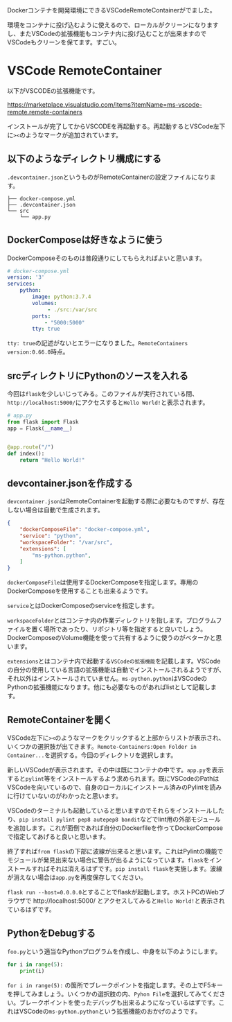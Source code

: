 Dockerコンテナを開発環境にできるVSCodeRemoteContainerがでました。

環境をコンテナに投げ込むように使えるので、ローカルがクリーンになりますし、またVSCodeの拡張機能もコンテナ内に投げ込むことが出来ますのでVSCodeもクリーンを保てます。すごい。

# VSCode RemoteContainer

以下がVSCODEの拡張機能です。

https://marketplace.visualstudio.com/items?itemName=ms-vscode-remote.remote-containers

インストールが完了してからVSCODEを再起動する。再起動するとVSCode左下に`><`のようなマークが追加されています。

## 以下のようなディレクトリ構成にする

`.devcontainer.json`というものがRemoteContainerの設定ファイルになります。

```
├── docker-compose.yml
├── .devcontainer.json
└── src
    └── app.py
```

## DockerComposeは好きなように使う

DockerComposeそのものは普段通りにしてもらえればよいと思います。

```docker-compose.yml
# docker-compose.yml
version: '3'
services:
    python:
        image: python:3.7.4
        volumes:
             - ./src:/var/src
        ports:
            - "5000:5000"
        tty: true
```

`tty: true`の記述がないとエラーになりました。`RemoteContainers version:0.66.0`時点。

## srcディレクトリにPythonのソースを入れる

今回は`flask`を少しいじってみる。このファイルが実行されている間、`http://localhost:5000/`にアクセスすると`Hello World!`と表示されます。

```python
# app.py
from flask import Flask
app = Flask(__name__)


@app.route("/")
def index():
    return "Hello World!"
```

## devcontainer.jsonを作成する

`devcontainer.json`はRemoteContainerを起動する際に必要なものですが、存在しない場合は自動で生成されます。

```json
{
    "dockerComposeFile": "docker-compose.yml",
    "service": "python",
    "workspaceFolder": "/var/src",
    "extensions": [
        "ms-python.python",
    ]
}
```

`dockerComposeFile`は使用するDockerComposeを指定します。専用のDockerComposeを使用することも出来るようです。

`service`とはDockerComposeのserviceを指定します。

`workspaceFolder`とはコンテナ内の作業ディレクトリを指します。プログラムファイルを置く場所であったり、リポジトリ等を指定すると良いでしょう。DockerComposeのVolume機能を使って共有するように使うのがベターかと思います。

`extensions`とはコンテナ内で起動する`VSCodeの拡張機能`を記載します。VSCodeの自分の使用している言語の拡張機能は自動でインストールされるようですが、それ以外はインストールされていません。`ms-python.python`はVSCodeのPythonの拡張機能になります。他にも必要なものがあればlistとして記載します。

## RemoteContainerを開く

VSCode左下に`><`のようなマークをクリックすると上部からリストが表示され、いくつかの選択肢が出てきます。`Remote-Containers:Open Folder in Container...`を選択する。今回のディレクトリを選択します。

新しいVSCodeが表示されます。その中は既にコンテナの中です。`app.py`を表示すると`pylint`等をインストールするよう求められます。既にVSCodeのPathはVSCodeを向いているので、自身のローカルにインストール済みのPylintを読みに行けていないのがわかったと思います。

VSCodeのターミナルも起動していると思いますのでそれらをインストールしたり、`pip install pylint pep8 autepep8 bandit`などでlint用の外部モジュールを追加します。これが面倒であれば自分のDockerfileを作ってDockerComposeで指定してあげると良いと思います。

終了すれば`from flask`の下部に波線が出来ると思います。これはPylintの機能でモジュールが発見出来ない場合に警告が出るようになっています。`flask`をインストールすればそれは消えるはずです。`pip install flask`を実施します。波線が消えない場合は`app.py`を再度保存してください。

`flask run --host=0.0.0.0`とすることでflaskが起動します。ホストPCのWebブラウザで http://localhost:5000/ とアクセスしてみると`Hello World!`と表示されているはずです。

## PythonをDebugする

`foo.py`という適当なPythonプログラムを作成し、中身を以下のようにします。

```python
for i in range(5):
    print(i)
```

`for i in range(5):` の箇所でブレークポイントを指定します。その上でF5キーを押してみましょう。いくつかの選択肢の内、`Pyhon File`を選択してみてください。ブレークポイントを使ったデバッグも出来るようになっているはずです。これはVSCodeの`ms-python.python`という拡張機能のおかげのようです。
